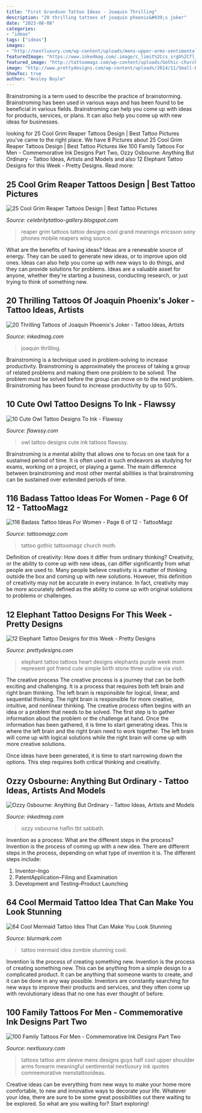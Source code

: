 ```yaml
---
title: "First Grandson Tattoo Ideas - Joaquin Thrilling"
description: "20 thrilling tattoos of joaquin phoenix&#039;s joker"
date: "2023-08-08"
categories:
- "ideas"
tags: ["ideas"]
images:
- "http://nextluxury.com/wp-content/uploads/mens-upper-arms-sentimental-lines-family-tattoo.jpg"
featuredImage: "https://www.inkedmag.com/.image/c_limit%2Ccs_srgb%2Cfl_progressive%2Cq_auto:good%2Cw_700/MTY3NDQyODQ2MzM1Mzc5MDU2/4516e62230d8fb118b1c28db1187b1cc.jpg"
featured_image: "http://tattoomagz.com/wp-content/uploads/Gothic-church-and-moth-tattoo-tattoo-ideas-for-women-755x900.jpg"
image: "http://www.prettydesigns.com/wp-content/uploads/2014/11/Small-Elephant-Tattoo1.jpg"
ShowToc: true
author: "Ansley Boyle"
---
```



Brainstroming is a term used to describe the practice of brainstorming. Brainstroming has been used in various ways and has been found to be beneficial in various fields. Brainstroming can help you come up with ideas for products, services, or plans. It can also help you come up with new ideas for businesses.

	

		
looking for 25 Cool Grim Reaper Tattoos Design | Best Tattoo Pictures you've came to the right place. We have 8 Pictures about 25 Cool Grim Reaper Tattoos Design | Best Tattoo Pictures like 100 Family Tattoos For Men - Commemorative Ink Designs Part Two, Ozzy Osbourne: Anything But Ordinary - Tattoo Ideas, Artists and Models and also 12 Elephant Tattoo Designs for this Week - Pretty Designs. Read more:
		
    
## 25 Cool Grim Reaper Tattoos Design | Best Tattoo Pictures

<img loading=lazy src="https://2.bp.blogspot.com/-JTjVFIS61Oo/TrzAgzwITcI/AAAAAAAAGYU/A-IC88icFSg/s1600/Grim_Reaper_Tattoos+%252817%2529.jpg" onerror="this.onerror=null;this.src='https://tse2.mm.bing.net/th?id=OIP.722E9TZbRF6lSY144aMbuQAAAA&amp;pid=15.1';" alt="25 Cool Grim Reaper Tattoos Design | Best Tattoo Pictures">

_Source: celebritytattoo-gallery.blogspot.com_

>reaper grim tattoos tattoo designs cool grand meanings ericsson sony phones mobile reapers wing source. 

	

What are the benefits of having ideas?
Ideas are a renewable source of energy. They can be used to generate new ideas, or to improve upon old ones. Ideas can also help you come up with new ways to do things, and they can provide solutions for problems. Ideas are a valuable asset for anyone, whether they're starting a business, conducting research, or just trying to think of something new.

    
## 20 Thrilling Tattoos Of Joaquin Phoenix&#039;s Joker - Tattoo Ideas, Artists

<img loading=lazy src="https://www.inkedmag.com/.image/c_limit%2Ccs_srgb%2Cfl_progressive%2Cq_auto:good%2Cw_700/MTY3NDQyODQ2MzM1Mzc5MDU2/4516e62230d8fb118b1c28db1187b1cc.jpg" onerror="this.onerror=null;this.src='https://tse2.mm.bing.net/th?id=OIP.4IKvZLOXEXFGrTaNjjYpLAHaJ3&amp;pid=15.1';" alt="20 Thrilling Tattoos of Joaquin Phoenix&#039;s Joker - Tattoo Ideas, Artists">

_Source: inkedmag.com_

>joaquin thrilling. 

	

Brainstroming is a technique used in problem-solving to increase productivity. Brainstroming is approximately the process of taking a group of related problems and making them one problem to be solved. The problem must be solved before the group can move on to the next problem. Brainstroming has been found to increase productivity by up to 50%.

    
## 10 Cute Owl Tattoo Designs To Ink - Flawssy

<img loading=lazy src="http://flawssy.com/wp-content/uploads/2016/06/Small-Owl-Tattoo-Designs.jpg" onerror="this.onerror=null;this.src='https://tse3.mm.bing.net/th?id=OIP.FGU_Xeho7diCw1woC4VWkgHaJ4&amp;pid=15.1';" alt="10 Cute Owl Tattoo Designs To Ink - Flawssy">

_Source: flawssy.com_

>owl tattoo designs cute ink tattoos flawssy. 

	

Brainstroming is a mental ability that allows one to focus on one task for a sustained period of time. It is often used in such endeavors as studying for exams, working on a project, or playing a game. The main difference between brainstroming and most other mental abilities is that brainstroming can be sustained over extended periods of time.

    
## 116 Badass Tattoo Ideas For Women - Page 6 Of 12 - TattooMagz

<img loading=lazy src="http://tattoomagz.com/wp-content/uploads/Gothic-church-and-moth-tattoo-tattoo-ideas-for-women-755x900.jpg" onerror="this.onerror=null;this.src='https://tse3.mm.bing.net/th?id=OIP.itaAdUjFGppP856woA8m6wHaI1&amp;pid=15.1';" alt="116 Badass Tattoo Ideas For Women - Page 6 of 12 - TattooMagz">

_Source: tattoomagz.com_

>tattoo gothic tattoomagz church moth. 

	

Definition of creativity: How does it differ from ordinary thinking?
Creativity, or the ability to come up with new ideas, can differ significantly from what people are used to. Many people believe creativity is a matter of thinking outside the box and coming up with new solutions. However, this definition of creativity may not be accurate in every instance. In fact, creativity may be more accurately defined as the ability to come up with original solutions to problems or challenges.

    
## 12 Elephant Tattoo Designs For This Week - Pretty Designs

<img loading=lazy src="http://www.prettydesigns.com/wp-content/uploads/2014/11/Small-Elephant-Tattoo1.jpg" onerror="this.onerror=null;this.src='https://tse1.mm.bing.net/th?id=OIP.JGPtfoaYYlu2O27IsLal7QHaJ3&amp;pid=15.1';" alt="12 Elephant Tattoo Designs for this Week - Pretty Designs">

_Source: prettydesigns.com_

>elephant tattoo tattoos heart designs elephants purple week mom represent got friend cute simple birth stone three outline via visit. 

	

The creative process
The creative process is a journey that can be both exciting and challenging. It is a process that requires both left brain and right brain thinking. The left brain is responsible for logical, linear, and sequential thinking. The right brain is responsible for more creative, intuitive, and nonlinear thinking.
The creative process often begins with an idea or a problem that needs to be solved. The first step is to gather information about the problem or the challenge at hand. Once the information has been gathered, it is time to start generating ideas. This is where the left brain and the right brain need to work together. The left brain will come up with logical solutions while the right brain will come up with more creative solutions.

Once ideas have been generated, it is time to start narrowing down the options. This step requires both critical thinking and creativity.

    
## Ozzy Osbourne: Anything But Ordinary - Tattoo Ideas, Artists And Models

<img loading=lazy src="https://www.inkedmag.com/.image/t_share/MTcyNDc5MTA4MzQzODAxNzcw/ozzy-3.jpg" onerror="this.onerror=null;this.src='https://tse1.mm.bing.net/th?id=OIP.G-OrX5Cdh01kRDYIkZ5A_QHaLH&amp;pid=15.1';" alt="Ozzy Osbourne: Anything But Ordinary - Tattoo Ideas, Artists and Models">

_Source: inkedmag.com_

>ozzy osbourne halfin tbt sabbath. 

	

Invention as a process: What are the different steps in the process?
Invention is the process of coming up with a new idea. There are different steps in the process, depending on what type of invention it is. The different steps include: 
1. Inventor–Ingo 
2. PatentApplication–Filing and Examination 
3. Development and Testing–Product Launching 

    
## 64 Cool Mermaid Tattoo Idea That Can Make You Look Stunning

<img loading=lazy src="https://www.blurmark.com/wp-content/uploads/2017/05/Zombie-Mermaid-Tattoo-Idea.jpg" onerror="this.onerror=null;this.src='https://tse4.mm.bing.net/th?id=OIP.-wta6FPEZ4eYlud2YsoiFwHaNx&amp;pid=15.1';" alt="64 Cool Mermaid Tattoo Idea That Can Make You Look Stunning">

_Source: blurmark.com_

>tattoo mermaid idea zombie stunning cool. 

	

Invention is the process of creating something new.
Invention is the process of creating something new. This can be anything from a simple design to a complicated product. It can be anything that someone wants to create, and it can be done in any way possible. Inventors are constantly searching for new ways to improve their products and services, and they often come up with revolutionary ideas that no one has ever thought of before.

    
## 100 Family Tattoos For Men - Commemorative Ink Designs Part Two

<img loading=lazy src="http://nextluxury.com/wp-content/uploads/mens-upper-arms-sentimental-lines-family-tattoo.jpg" onerror="this.onerror=null;this.src='https://tse3.mm.bing.net/th?id=OIP.9lFAr8zB8gg8cU7G-82oCAHaHa&amp;pid=15.1';" alt="100 Family Tattoos For Men - Commemorative Ink Designs Part Two">

_Source: nextluxury.com_

>tattoos tattoo arm sleeve mens designs guys half cool upper shoulder arms forearm meaningful sentimental nextluxury ink quotes commemorative menstattooideas. 

	

Creative ideas can be everything from new ways to make your home more comfortable, to new and innovative ways to decorate your life. Whatever your idea, there are sure to be some great possibilities out there waiting to be explored. So what are you waiting for? Start exploring!


